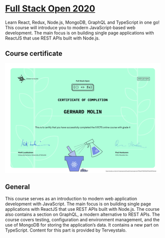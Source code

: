 # [Full Stack Open 2020](https://fullstackopen.com/en/about)

Learn React, Redux, Node.js, MongoDB, GraphQL and TypeScript in one go! This course will introduce you to modern JavaScript-based web development. The main focus is on building single page applications with ReactJS that use REST APIs built with Node.js.

## Course certificate

![certificate](https://github.com/avocadohooman/full-stack-open-2020/blob/main/certificate-fullstack.png)

## General

This course serves as an introduction to modern web application development with JavaScript. The main focus is on building single page applications with ReactJS that use REST APIs built with Node.js. The course also contains a section on GraphQL, a modern alternative to REST APIs.
The course covers testing, configuration and environment management, and the use of MongoDB for storing the application’s data. It contains a new part on TypeScript. Content for this part is provided by Terveystalo.
